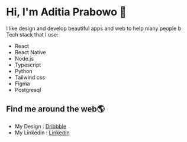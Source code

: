 # Hi, I'm Aditia Prabowo 👋 

I like design and develop beautiful apps and web to help many people
b
Tech stack that I use:
* React
* React Native
* Node.js
* Typescript
* Python
* Tailwind css
* Figma
* Postgresql

## Find me around the web🌎 
- My Design : <a href="https://dribbble.com/aditiaprabowo"> Dribbble</a> 
- My Linkedin : <a href="https://www.linkedin.com/in/aditia-prabowo-109a00228/">LinkedIn</a> 
